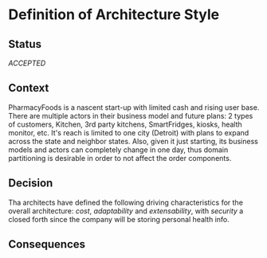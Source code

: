 # Definition of Architecture Style

## Status
_ACCEPTED_

## Context
PharmacyFoods is a nascent start-up with limited cash and rising user base. There are multiple actors in their business model and future plans: 2 types of customers, Kitchen, 3rd party kitchens, SmartFridges, kiosks, health monitor, etc. It's reach is limited to one city (Detroit) with plans to expand across the state and neighbor states. Also, given it just starting, its business models and actors can completely change in one day, thus domain partitioning is desirable in order to not affect the order components.
## Decision
Tha architects have defined the following driving characteristics for the overall architecture: _cost_, _adaptability_ and _extensability_, with _security_ a closed forth since the company will be storing personal health info.

## Consequences
